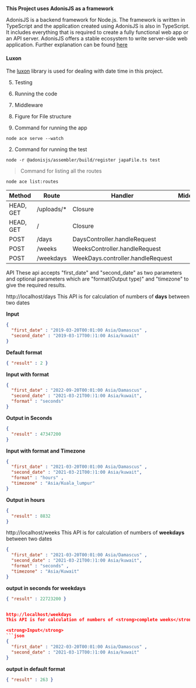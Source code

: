 <strong> This Project uses AdonisJS as a framework </strong>

AdonisJS is a backend framework for Node.js. The framework is written in TypeScript and the application created using AdonisJS is also in TypeScript. It includes everything that is required to create a fully functional web app or an API server. AdonisJS offers a stable ecosystem to write server-side web application. Further explanation can be found [here](https://adonisjs.com/)

<h4>Luxon</h4>

The [luxon](https://moment.github.io/luxon/) library is used for dealing with date time in this project.


5. Testing 
6. Running the code
7. Middleware
8. Figure for File structure 


1. Command for running the app
```
node ace serve --watch
```
2. Command for running the test 
```
node -r @adonisjs/assembler/build/register japaFile.ts test
```


> Command for listing all the routes
```
node ace list:routes
```


Method | Route | Handler | Middleware | Name |
--- | --- | --- | --- |--- |
HEAD, GET | /uploads/* | Closure | | drive.local.serve | 
HEAD, GET | / | Closure | | | 
POST  | /days | DaysController.handleRequest | |  | 
POST | /weeks | WeeksController.handleRequest | |  | 
POST | /weekdays | WeekDays.controller.handleRequest | | |


API 
These api accepts "first_date" and "second_date" as two parameters and optional parameters which are "format(Output type)" and "timezone" to give the required results.

http://localhost/days
This API is for calculation of numbers of <strong>days</strong> between two dates

<strong>Input</strong>
  
```json
{ 
  "first_date" : "2019-03-20T00:01:00 Asia/Damascus" ,
  "second_date" : "2019-03-17T00:)1:00 Asia/kuwait"
}
```

<strong>Default format</strong>

```json
{ "result" : 2 }
```

<strong>Input with format</strong>

```json
{ 
  "first_date" : "2022-09-20T00:01:00 Asia/Damascus" ,
  "second_date" : "2021-03-21T00:)1:00 Asia/kuwait",
  "format" : "seconds"  
}
```

<strong>Output in Seconds</strong>

```json
{ 
  "result" : 47347200
}
```

<strong>Input with format and Timezone</strong>

```json
{ 
  "first_date" : "2021-03-20T00:01:00 Asia/Damascus" ,
  "second_date" : "2021-03-21T00:)1:00 Asia/kuwait",
  "format" : "hours" ,
  "timezone" : "Asia/Kuala_lumpur"
}
```

<strong>Output in hours</strong>

```json
{ 
  "result" : 8832
}
```

http://localhost/weeks
This API is for calculation of numbers of <strong>weekdays</strong> between two dates

```json
{ 
  "first_date" : "2021-03-20T00:01:00 Asia/Damascus" ,
  "second_date" : "2021-03-21T00:)1:00 Asia/kuwait",
  "format" : "seconds" ,
  "timezone" : "Asia/Kuwait"
}
```

<strong>output in seconds for weekdays</strong>

```json
{ "result" : 22723200 }


http://localhost/weekdays
This API is for calculation of numbers of <strong>complete weeks</strong> between two dates

<strong>Input</strong>
```json
{ 
  "first_date" : "2022-03-20T00:01:00 Asia/Damascus" ,
  "second_date" : "2021-03-17T00:)1:00 Asia/kuwait"
}
```

<strong>output in default format</strong>

```json
{ "result" : 263 }
```




